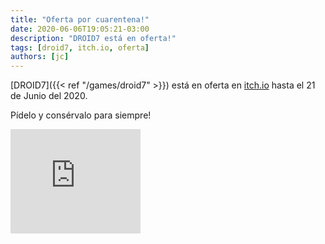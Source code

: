 ```yaml
---
title: "Oferta por cuarentena!"
date: 2020-06-06T19:05:21-03:00
description: "DROID7 está en oferta!"
tags: [droid7, itch.io, oferta]
authors: [jc]
---
```


[DROID7]({{< ref "/games/droid7" >}}) está en oferta en [itch.io](https://poopbits.itch.io) hasta el 21 de Junio del 2020.

Pídelo y consérvalo para siempre!

<iframe src="https://itch.io/embed/570980?linkback=true&amp;bg_color=16171a&amp;fg_color=fafdff&amp;link_color=ff8426&amp;border_color=16171a" width="208" height="167" frameborder="0"><a href="https://poopbits.itch.io/droid7">DROID7 by JC</a></iframe>

